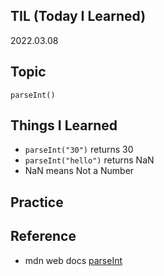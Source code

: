 ## TIL (Today I Learned)

2022.03.08

## Topic

`parseInt()`

## Things I Learned

- `parseInt("30")` returns 30
- `parseInt("hello")` returns NaN
- NaN means Not a Number

## Practice

## Reference

- mdn web docs [parseInt]("https://developer.mozilla.org/en-US/docs/Web/JavaScript/Reference/Global_Objects/parseInt")
